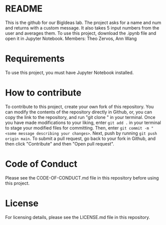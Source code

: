 # README
This is the github for our BigIdeas lab. The project asks for a name and num and returns with a custom message.
It also takes 5 input numbers from the user and averages them. To use this project, download the .ipynb file and open it in Jupyter Notebook.
Members: Theo Zervos, Ann Wang

# Requirements
To use this project, you must have Jupyter Notebook installed. 

# How to contribute
To contribute to this project, create your own fork of this repository. You can modify the contents of the repository directly in Github, or, you can copy the link to the repository, and run "git clone <paste repository link here>" in your terminal. Once you have made modifications to your liking, enter `git add .` in your terminal to stage your modified files for committing. Then, enter `git commit -m "<some message describing your changes>`. Next, push by running `git push origin main`. To submit a pull request, go back to your fork in Github, and then click "Contribute" and then "Open pull request".
  
# Code of Conduct
Please see the CODE-OF-CONDUCT.md file in this repository before using this project.
  
# License
For licensing details, please see the LICENSE.md file in this repository. 
